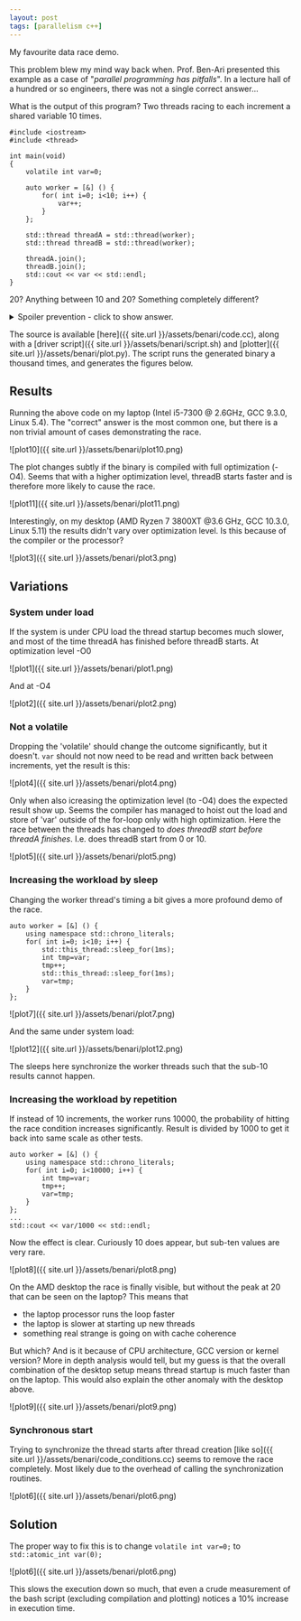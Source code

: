 ```yaml
---
layout: post
tags: [parallelism c++]
---
```

My favourite data race demo.

This problem blew my mind way back when. Prof. Ben-Ari presented this
example as a case of "_parallel programming has pitfalls_". In a lecture hall
of a hundred or so engineers, there was not a single correct answer...


What is the output of this program? 
Two threads racing to each increment a shared variable 10 times.
```
#include <iostream>
#include <thread>

int main(void)
{
	volatile int var=0;

	auto worker = [&] () {
		for( int i=0; i<10; i++) {
			var++;
		}
	};

	std::thread threadA = std::thread(worker);
	std::thread threadB = std::thread(worker);

	threadA.join();
	threadB.join();
	std::cout << var << std::endl;
}
```
20? Anything between 10 and 20? Something completely different?
<details class="details-example">
    <summary>Spoiler prevention - click to show answer.</summary>
    2-20. Proof that result can be less than 10 is given below, explanation is left as an excercise for the reader.
</details>

The source is available [here]({{ site.url }}/assets/benari/code.cc), along with a [driver script]({{ site.url }}/assets/benari/script.sh) and [plotter]({{ site.url }}/assets/benari/plot.py).
The script runs the generated binary a thousand times, and generates the figures below.


## Results
Running the above code on my laptop (Intel i5-7300 @ 2.6GHz, GCC 9.3.0, Linux 5.4).
The "correct" answer is the most common one, but there is a non trivial amount of cases demonstrating the race.

![plot10]({{ site.url }}/assets/benari/plot10.png)

The plot changes subtly if the binary is compiled with full optimization (-O4). 
Seems that with a higher optimization level, threadB starts faster and is therefore more likely to cause the race.

![plot11]({{ site.url }}/assets/benari/plot11.png)

Interestingly, on my desktop (AMD Ryzen 7 3800XT @3.6 GHz, GCC 10.3.0, Linux 5.11) the results didn't vary over optimization level.
Is this because of the compiler or the processor?

![plot3]({{ site.url }}/assets/benari/plot3.png)

## Variations

### System under load
If the system is under CPU load the thread startup becomes much slower, and most of the time threadA has finished before threadB starts.
At optimization level -O0 

![plot1]({{ site.url }}/assets/benari/plot1.png)

And at -O4

![plot2]({{ site.url }}/assets/benari/plot2.png)

### Not a volatile


Dropping the 'volatile' should change the outcome significantly, but it doesn't. `var` should not now need to be read and written
back between increments, yet the result is this: 

![plot4]({{ site.url }}/assets/benari/plot4.png)

Only when also icreasing the optimization level (to -O4) does the expected result show up. Seems the compiler
has managed to hoist out the load and store of 'var' outside of the for-loop only with high optimization. Here the race between
the threads has changed to _does threadB start before threadA finishes_. I.e. does threadB start from 0 or 10.

![plot5]({{ site.url }}/assets/benari/plot5.png)

### Increasing the workload by sleep
Changing the worker thread's timing a bit gives a more profound demo of the race.
```
auto worker = [&] () {
	using namespace std::chrono_literals;
	for( int i=0; i<10; i++) {
		std::this_thread::sleep_for(1ms);
		int tmp=var;
		tmp++;
		std::this_thread::sleep_for(1ms);
		var=tmp;
	}
};
```

![plot7]({{ site.url }}/assets/benari/plot7.png)

And the same under system load:

![plot12]({{ site.url }}/assets/benari/plot12.png)

The sleeps here synchronize the worker threads such that the sub-10 results cannot happen.

### Increasing the workload by repetition
If instead of 10 increments, the worker runs 10000, the probability of hitting the race condition increases significantly.
Result is divided by 1000 to get it back into same scale as other tests.
```
auto worker = [&] () {
	using namespace std::chrono_literals;
	for( int i=0; i<10000; i++) {
		int tmp=var;
		tmp++;
		var=tmp;
	}
};
...
std::cout << var/1000 << std::endl;
```
Now the effect is clear. Curiously 10 does appear, but sub-ten values are very rare.

![plot8]({{ site.url }}/assets/benari/plot8.png)

On the AMD desktop the race is finally visible, but without the peak at 20 that can be seen on the laptop?
This means that

 - the laptop processor runs the loop faster
 - the laptop is slower at starting up new threads
 - something real strange is going on with cache coherence

But which? And is it because of CPU architecture, GCC version or kernel version?
More in depth analysis would tell, but my guess is that the overall combination of the desktop setup
means thread startup is much faster than on the laptop. This would also explain the other anomaly
with the desktop above.  

![plot9]({{ site.url }}/assets/benari/plot9.png)

### Synchronous start
Trying to synchronize the thread starts after thread creation [like so]({{ site.url }}/assets/benari/code_conditions.cc) seems to remove the race completely.
Most likely due to the overhead of calling the synchronization routines.

![plot6]({{ site.url }}/assets/benari/plot6.png)


## Solution
The proper way to fix this is to change `volatile int var=0;` to `std::atomic_int var(0);`

![plot6]({{ site.url }}/assets/benari/plot6.png)

This slows the execution down so much, that even a crude measurement of the bash script (excluding compilation and plotting) notices a 10% increase in execution time.


